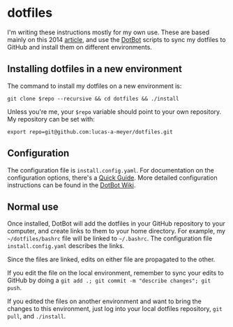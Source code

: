 # dotfiles

I'm writing these instructions mostly for my own use. These are based mainly on this 2014 [article](https://www.anishathalye.com/2014/08/03/managing-your-dotfiles/), and use the [DotBot](https://github.com/anishathalye/dotbot) scripts to sync my dotfiles to GitHub and install them on different environments.


## Installing dotfiles in a new environment

The command to install my dotfiles on a new environment is:

`git clone $repo --recursive && cd dotfiles && ./install`

Unless you're me, your `$repo` variable should point to your own repository. My repository can be set with:

 `export repo=git@github.com:lucas-a-meyer/dotfiles.git`

## Configuration

The configuration file is `install.config.yaml`. For documentation on the configuration options, there's a [Quick Guide](https://www.elliotdenolf.com/posts/bootstrap-your-dotfiles-with-dotbot). More detailed configuration instructions can be found in the [DotBot Wiki](https://github.com/anishathalye/dotbot/wiki).

## Normal use

Once installed, DotBot will add the dotfiles in your GitHub repository to your computer, and create links to them to your home directory. For example, my `~/dotfiles/bashrc` file will be linked to `~/.bashrc`. The configuration file `install.config.yaml` describes the links.

Since the files are linked, edits on either file are propagated to the other. 

If you edit the file on the local environment, remember to sync your edits to GitHub by doing a `git add .; git commit -m "describe changes"; git push`.

If you edited the files on another environment and want to bring the changes to this environment, just log into your local dotfiles repository, `git pull`, and `./install`. 